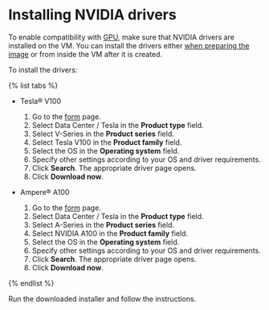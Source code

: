 # Installing NVIDIA drivers

To enable compatibility with [GPU](../../concepts/gpus.md), make sure that NVIDIA drivers are installed on the VM. You can install the drivers either [when preparing the image](../image-create/custom-image.md) or from inside the VM after it is created.

To install the drivers:

{% list tabs %}

- Tesla® V100

  1. Go to the [form](https://www.nvidia.com/download/index.aspx) page.
  1. Select Data Center / Tesla in the **Product type** field.
  1. Select V-Series in the **Product series** field.
  1. Select Tesla V100 in the **Product family** field.
  1. Select the OS in the **Operating system** field.
  1. Specify other settings according to your OS and driver requirements.
  1. Click **Search**. The appropriate driver page opens.
  1. Click **Download now**.

- Ampere® A100

  1. Go to the [form](https://www.nvidia.com/download/index.aspx) page.
  1. Select Data Center / Tesla in the **Product type** field.
  1. Select A-Series in the **Product series** field.
  1. Select NVIDIA A100 in the **Product family** field.
  1. Select the OS in the **Operating system** field.
  1. Specify other settings according to your OS and driver requirements.
  1. Click **Search**. The appropriate driver page opens.
  1. Click **Download now**.

{% endlist %}

Run the downloaded installer and follow the instructions.

